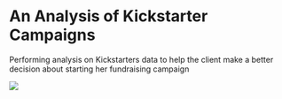 # An Analysis of Kickstarter Campaigns
Performing analysis on Kickstarters data to help the client make a better decision about starting her fundraising campaign 

<img src="Outcomes_vs_Goals.png">
